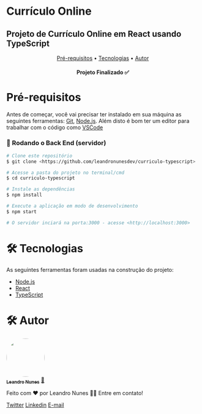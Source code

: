 # Currículo Online

## Projeto de Currículo Online em React usando TypeScript

<p align="center">
 <a href="#pre-requisitos">Pré-requisitos</a> •
 <a href="#tecnologias">Tecnologias</a> • 
 <a href="#autor">Autor</a>
</p>

<h4 align="center"> 
	Projeto Finalizado ✅
</h4>

<h1 id="pre-requisitos">Pré-requisitos</h1>

Antes de começar, você vai precisar ter instalado em sua máquina as seguintes ferramentas:
[Git](https://git-scm.com), [Node.js](https://nodejs.org/en/). 
Além disto é bom ter um editor para trabalhar com o código como [VSCode](https://code.visualstudio.com/)

### 🎲 Rodando o Back End (servidor)

```bash
# Clone este repositório
$ git clone <https://github.com/leandronunesdev/curriculo-typescript>

# Acesse a pasta do projeto no terminal/cmd
$ cd curriculo-typescript

# Instale as dependências
$ npm install 

# Execute a aplicação em modo de desenvolvimento
$ npm start

# O servidor inciará na porta:3000 - acesse <http://localhost:3000>
```

<h1 id="tecnologias">🛠 Tecnologias</h1>

As seguintes ferramentas foram usadas na construção do projeto:

- [Node.js](https://nodejs.org/en/)
- [React](https://pt-br.reactjs.org/)
- [TypeScript](https://www.typescriptlang.org/)

<h1 id="autor">🛠 Autor</h1>

<a href="https://github.com/leandronunesdev">
 <img style="border-radius: 50%;" src="https://avatars.githubusercontent.com/u/60386045?s=460&u=b81d71f87ddbf5a2da61abf86227ede788de7d32&v=4" width="100px;" alt=""/>
 <br />
 <sub><b>Leandro Nunes</b></sub></a> <a href="https://github.com/leandronunesdev" title="Leandro">🚀</a>


Feito com ❤️ por Leandro Nunes 👋🏽 Entre em contato!

<a href="https://twitter.com/leandro_nunes">Twitter<a>
<a href="https://www.linkedin.com/in/nunesprofissional/">Linkedin<a>
<a href="mailto:https://www.linkedin.com/in/nunesprofissional/">E-mail<a>

